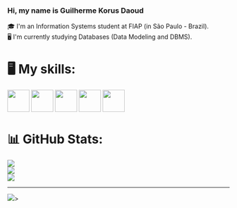 ### Hi, my name is Guilherme Korus Daoud
🎓 I'm an Information Systems student at FIAP (in São Paulo - Brazil). <br>
🖥️ I'm currently studying Databases (Data Modeling and DBMS). <br>

# 🖥️ My skills:
<img src="https://cdn.jsdelivr.net/gh/devicons/devicon@latest/icons/html5/html5-original-wordmark.svg" width="50" /> <img src="https://cdn.jsdelivr.net/gh/devicons/devicon@latest/icons/css3/css3-original-wordmark.svg" width="50" /> <img src="https://cdn.jsdelivr.net/gh/devicons/devicon@latest/icons/javascript/javascript-original.svg" width="50" /> <img src="https://cdn.jsdelivr.net/gh/devicons/devicon@latest/icons/bootstrap/bootstrap-original-wordmark.svg" width="50" /> <img src="https://cdn.jsdelivr.net/gh/devicons/devicon@latest/icons/java/java-original-wordmark.svg" width="50" />

# 📊 GitHub Stats:
![](https://github-readme-stats.vercel.app/api?username=guiKD&theme=radical&hide_border=false&include_all_commits=false&count_private=false)<br/>
![](https://github-readme-streak-stats.herokuapp.com/?user=guiKD&theme=radical&hide_border=false)<br/>
![](https://github-readme-stats.vercel.app/api/top-langs/?username=guiKD&theme=radical&hide_border=false&include_all_commits=false&count_private=false&layout=compact)

---
[![](https://visitcount.itsvg.in/api?id=guiKD&icon=0&color=6)](https://visitcount.itsvg.in)>
